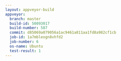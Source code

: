 ```yaml
---
layout: appveyor-build
appveyor:
  branch: master
  build-id: 50093017
  build-number: 587
  commit: d85069a079056a1ac9461a811aa1fd8a982cf1cb
  job-id: 1a7mbleogn8vhfd2
  job-number: 6
  os-name: Ubuntu
  test-result: 1
---
```

